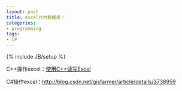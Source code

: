 ```yaml
---
layout: post
title: excel作为数据库！
categories:
- programming
tags:
- C#
---
```

{% include JB/setup %}

C++操作excel：<a href="http://www.cnblogs.com/wdhust/archive/2011/04/20/2022963.html">使用C++读写Excel</a>

C#操作excel：<a href="http://blog.csdn.net/gisfarmer/article/details/3738959">http://blog.csdn.net/gisfarmer/article/details/3738959</a>

